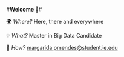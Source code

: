 #**Welcome 👋**#

🌍 _Where?_ Here, there and everywhere

💡 _What?_ Master in Big Data Candidate

📠 _How?_ margarida.pmendes@student.ie.edu

